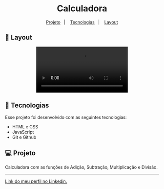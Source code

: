 <h1 align="center"> Calculadora </h1>

<p align="center">
  <a href="#-projeto">Projeto</a>&nbsp;&nbsp;&nbsp;|&nbsp;&nbsp;&nbsp;
  <a href="#-tecnologias">Tecnologias</a>&nbsp;&nbsp;&nbsp;|&nbsp;&nbsp;&nbsp;
  <a href="#-layout">Layout</a>
</p>

## 🔖 Layout

<p align="center">
  <video src="https://user-images.githubusercontent.com/111329429/197370218-78d76c23-5fd2-4de7-b04c-055825e52d34.mp4">
</p>

## 🚀 Tecnologias

Esse projeto foi desenvolvido com as seguintes tecnologias:

- HTML e CSS
- JavaScript
- Git e Github

## 💻 Projeto

Calculadora com as funções de Adição, Subtração, Multiplicação e Divisão.

---

[Link do meu perfil no Linkedin.](https://www.linkedin.com/in/felipe-moises-4a1b58248/) 
